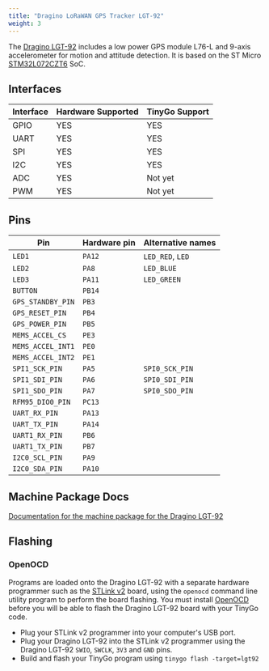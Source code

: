 ```yaml
---
title: "Dragino LoRaWAN GPS Tracker LGT-92"
weight: 3
---
```


The [Dragino LGT-92](https://www.dragino.com/products/lora-lorawan-end-node/item/142-lgt-92.html) includes a low power GPS module L76-L and 9-axis accelerometer for motion and attitude detection. It is based on the ST Micro [STM32L072CZT6](https://www.st.com/en/microcontrollers-microprocessors/stm32l072cz.html) SoC.

## Interfaces

| Interface | Hardware Supported | TinyGo Support |
| --------- | ------------- | ----- |
| GPIO      | YES | YES |
| UART      | YES | YES |
| SPI      | YES | YES |
| I2C      | YES | YES |
| ADC      | YES | Not yet |
| PWM      | YES | Not yet |

## Pins

| Pin               | Hardware pin | Alternative names |
| ----------------- | ------------ | ----------------- |
| `LED1`            | `PA12`       | `LED_RED`, `LED`  |
| `LED2`            | `PA8`        | `LED_BLUE`        |
| `LED3`            | `PA11`       | `LED_GREEN`       |
| `BUTTON`          | `PB14`       |                   |
| `GPS_STANDBY_PIN` | `PB3`        |                   |
| `GPS_RESET_PIN`   | `PB4`        |                   |
| `GPS_POWER_PIN`   | `PB5`        |                   |
| `MEMS_ACCEL_CS`   | `PE3`        |                   |
| `MEMS_ACCEL_INT1` | `PE0`        |                   |
| `MEMS_ACCEL_INT2` | `PE1`        |                   |
| `SPI1_SCK_PIN`    | `PA5`        | `SPI0_SCK_PIN`    |
| `SPI1_SDI_PIN`    | `PA6`        | `SPI0_SDI_PIN`    |
| `SPI1_SDO_PIN`    | `PA7`        | `SPI0_SDO_PIN`    |
| `RFM95_DIO0_PIN`  | `PC13`       |                   |
| `UART_RX_PIN`     | `PA13`       |                   |
| `UART_TX_PIN`     | `PA14`       |                   |
| `UART1_RX_PIN`    | `PB6`        |                   |
| `UART1_TX_PIN`    | `PB7`        |                   |
| `I2C0_SCL_PIN`    | `PA9`        |                   |
| `I2C0_SDA_PIN`    | `PA10`       |                   |

## Machine Package Docs

[Documentation for the machine package for the Dragino LGT-92](../machine/lgt-92)

## Flashing

### OpenOCD

Programs are loaded onto the Dragino LGT-92 with a separate hardware programmer such as the [STLink v2](https://www.st.com/en/development-tools/st-link-v2.html) board, using the `openocd` command line utility program to perform the board flashing. You must install [OpenOCD](http://openocd.org/) before you will be able to flash the Dragino LGT-92 board with your TinyGo code.

- Plug your STLink v2 programmer into your computer's USB port.
- Plug your Dragino LGT-92 into the STLink v2 programmer using the Dragino LGT-92 `SWIO`, `SWCLK`, `3V3` and `GND` pins.
- Build and flash your TinyGo program using `tinygo flash -target=lgt92`
